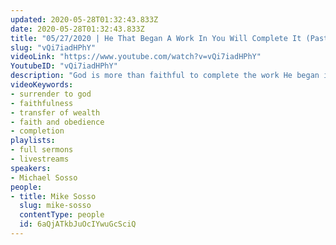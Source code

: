 ```yaml
---
updated: 2020-05-28T01:32:43.833Z
date: 2020-05-28T01:32:43.833Z
title: "05/27/2020 | He That Began A Work In You Will Complete It (Pastor Mike Sosso)"
slug: "vQi7iadHPhY"
videoLink: "https://www.youtube.com/watch?v=vQi7iadHPhY"
YoutubeID: "vQi7iadHPhY"
description: "God is more than faithful to complete the work He began in you. So surrender to Him fully and completely. This sermon was delivered by Pastor Michael Sosso at Freedom Fellowship Church on May 27, 2020."
videoKeywords:
- surrender to god
- faithfulness
- transfer of wealth
- faith and obedience
- completion
playlists:
- full sermons
- livestreams
speakers:
- Michael Sosso
people:
- title: Mike Sosso
  slug: mike-sosso
  contentType: people
  id: 6aQjATkbJuOcIYwuGcSciQ
---
```

